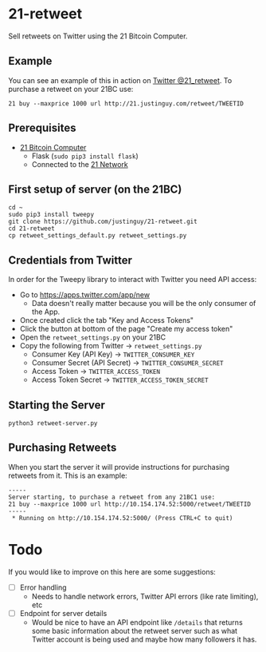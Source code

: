 # 21-retweet

Sell retweets on Twitter using the 21 Bitcoin Computer.

## Example

You can see an example of this in action on [Twitter @21_retweet](https://twitter.com/21_retweet).
To purchase a retweet on your 21BC use:
```
21 buy --maxprice 1000 url http://21.justinguy.com/retweet/TWEETID
```

## Prerequisites

- [21 Bitcoin Computer](https://21.co)
  - Flask (`sudo pip3 install flask`)
  - Connected to the [21 Network](https://21.co/learn/introduction-to-the-21-bitcoin-computer/#join-the-peer-to-peer-network)

## First setup of server (on the 21BC)

    cd ~
    sudo pip3 install tweepy
    git clone https://github.com/justinguy/21-retweet.git
    cd 21-retweet
    cp retweet_settings_default.py retweet_settings.py

## Credentials from Twitter

In order for the Tweepy library to interact with Twitter you need API access:

- Go to https://apps.twitter.com/app/new
  - Data doesn't really matter because you will be the only consumer of the App.
- Once created click the tab "Key and Access Tokens"
- Click the button at bottom of the page "Create my access token"
- Open the `retweet_settings.py` on your 21BC
- Copy the following from Twitter -> `retweet_settings.py`
  - Consumer Key (API Key) -> `TWITTER_CONSUMER_KEY`
  - Consumer Secret (API Secret) -> `TWITTER_CONSUMER_SECRET`
  - Access Token -> `TWITTER_ACCESS_TOKEN`
  - Access Token Secret -> `TWITTER_ACCESS_TOKEN_SECRET`

## Starting the Server

    python3 retweet-server.py
    
## Purchasing Retweets

When you start the server it will provide instructions for purchasing retweets from it. This is an example:
```
-----
Server starting, to purchase a retweet from any 21BC1 use:
21 buy --maxprice 1000 url http://10.154.174.52:5000/retweet/TWEETID
-----
 * Running on http://10.154.174.52:5000/ (Press CTRL+C to quit)
```

# Todo

If you would like to improve on this here are some suggestions:
- [ ] Error handling
  - Needs to handle network errors, Twitter API errors (like rate limiting), etc
- [ ] Endpoint for server details
  - Would be nice to have an API endpoint like `/details` that returns some basic information about the retweet server such as what Twitter account is being used and maybe how many followers it has.

